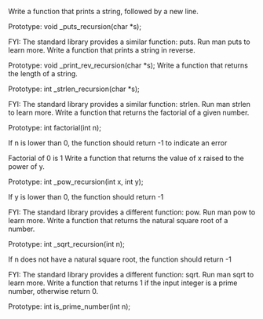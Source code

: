 Write a function that prints a string, followed by a new line.



Prototype: void _puts_recursion(char *s);

FYI: The standard library provides a similar function: puts. Run man puts to learn more.
Write a function that prints a string in reverse.



Prototype: void _print_rev_recursion(char *s);
Write a function that returns the length of a string.



Prototype: int _strlen_recursion(char *s);

FYI: The standard library provides a similar function: strlen. Run man strlen to learn more.
Write a function that returns the factorial of a given number.



Prototype: int factorial(int n);

If n is lower than 0, the function should return -1 to indicate an error

Factorial of 0 is 1
Write a function that returns the value of x raised to the power of y.



Prototype: int _pow_recursion(int x, int y);

If y is lower than 0, the function should return -1

FYI: The standard library provides a different function: pow. Run man pow to learn more.
Write a function that returns the natural square root of a number.



Prototype: int _sqrt_recursion(int n);

If n does not have a natural square root, the function should return -1

FYI: The standard library provides a different function: sqrt. Run man sqrt to learn more.
Write a function that returns 1 if the input integer is a prime number, otherwise return 0.



Prototype: int is_prime_number(int n);
